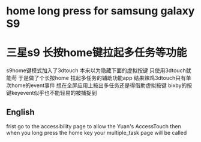 # home long press for samsung galaxy S9
# 三星s9 长按home键拉起多任务等功能

s9home键模式加入了3dtouch 本来以为隐藏下面的虚拟按键
只使用3dtouch就能苟 于是做了个长按home 拉起多任务的辅助功能app
结果辣鸡3dtouch只有单次home的event事件
想在全屏应用上按出多任务还是得借助虚拟按键
bixby的按键keyevent似乎也不能轻易的被捕捉到

## English
frist go to the accessibility page to allow the Yuan's AccessTouch
then when you long press the home key 
your multiple_task page will be called

